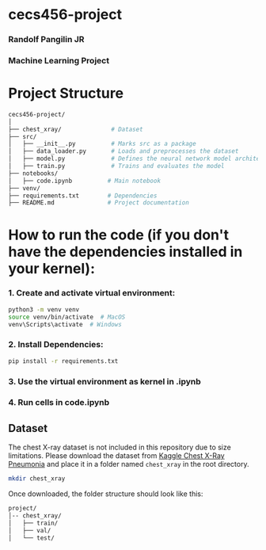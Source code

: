# cecs456-project

### Randolf Pangilin JR
### Machine Learning Project

# Project Structure

```bash
cecs456-project/
│
├── chest_xray/              # Dataset
├── src/
│   ├── __init__.py          # Marks src as a package
│   ├── data_loader.py       # Loads and preprocesses the dataset
│   ├── model.py             # Defines the neural network model architecture
│   ├── train.py             # Trains and evaluates the model
├── notebooks/
│   ├── code.ipynb          # Main notebook
├── venv/ 
├── requirements.txt        # Dependencies
├── README.md               # Project documentation
```

# How to run the code (if you don't have the dependencies installed in your kernel):
### 1. Create and activate virtual environment:

```bash
python3 -m venv venv
source venv/bin/activate  # MacOS
venv\Scripts\activate  # Windows
```

### 2. Install Dependencies:

```bash
pip install -r requirements.txt
```

### 3. Use the virtual environment as kernel in .ipynb
### 4. Run cells in code.ipynb

## Dataset
The chest X-ray dataset is not included in this repository due to size limitations. 
Please download the dataset from [Kaggle Chest X-Ray Pneumonia](https://www.kaggle.com/datasets/paultimothymooney/chest-xray-pneumonia) and place it in a folder named `chest_xray` in the root directory.

```bash
mkdir chest_xray
```

Once downloaded, the folder structure should look like this:
```bash
project/
│-- chest_xray/
│   ├── train/
│   ├── val/
│   └── test/
```

